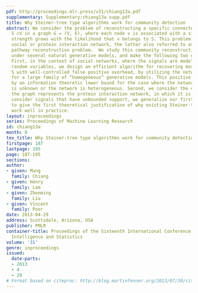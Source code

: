 ```yaml
---
pdf: http://proceedings.mlr.press/v31/chiang13a.pdf
supplementary: Supplementary:chiang13a-supp.pdf
title: Why Steiner-tree type algorithms work for community detection
abstract: We consider the problem of reconstructing a specific connected community
  S ⊂V in a graph G = (V, E), where each node v is associated with a signal whose
  strength grows with the likelihood that v belongs to S. This problem appears in
  social or protein interaction network, the latter also referred to as the signaling
  pathway reconstruction problem.  We study this community reconstruction problem
  under several natural generative models, and make the following two contributions.
  First, in the context of social networks, where the signals are modeled as bounded-supported
  random variables, we design an efficient algorithm for recovering most members in
  S with well-controlled false positive overhead, by utilizing the network structure
  for a large family of “homogeneous” generative models. This positive result is complemented
  by an information theoretic lower bound for the case where the network structure
  is unknown or the network is heterogeneous. Second, we consider the case in which
  the graph represents the protein interaction network, in which it is customary to
  consider signals that have unbounded support, we generalize our first contribution
  to give the first theoretical justification of why existing Steiner-tree type heuristics
  work well in practice.
layout: inproceedings
series: Proceedings of Machine Learning Research
id: chiang13a
month: 0
tex_title: Why Steiner-tree type algorithms work for community detection
firstpage: 187
lastpage: 195
page: 187-195
sections: 
author:
- given: Mung
  family: Chiang
- given: Henry
  family: Lam
- given: Zhenming
  family: Liu
- given: Vincent
  family: Poor
date: 2013-04-29
address: Scottsdale, Arizona, USA
publisher: PMLR
container-title: Proceedings of the Sixteenth International Conference on Artificial
  Intelligence and Statistics
volume: '31'
genre: inproceedings
issued:
  date-parts:
  - 2013
  - 4
  - 29
# Format based on citeproc: http://blog.martinfenner.org/2013/07/30/citeproc-yaml-for-bibliographies/
---
```

